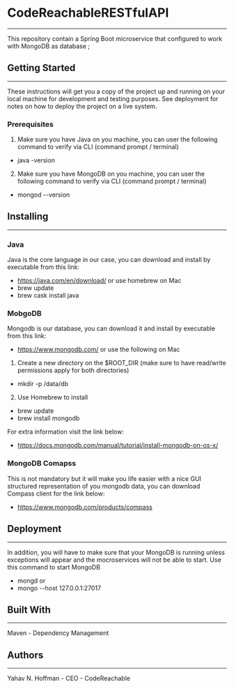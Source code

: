 # CodeReachableRESTfulAPI
---
This repository contain a Spring Boot microservice that configured to work with MongoDB as database ;

## Getting Started
---
These instructions will get you a copy of the project up and running on your local machine for development and testing purposes. See deployment for notes on how to deploy the project on a live system.

### Prerequisites
1. Make sure you have Java on you machine, you can user the following command to verify via CLI (command prompt / terminal)
*  java -version
2. Make sure  you have MongoDB on you machine, you can user the following command to verify via CLI (command prompt / terminal)
* mongod --version

## Installing
---
### Java
Java is the core language in our case, you can download and install by executable from this link:
* https://java.com/en/download/
or use homebrew on Mac
* brew update
* brew cask install java

### MobgoDB
Mongodb is our database, you can download it and install by executable from this link:
* https://www.mongodb.com/
or use the following on Mac
1. Create a new directory on the $ROOT_DIR (make sure to have read/write permissions apply for both directories)
* mkdir -p /data/db
2. Use Homebrew to install
* brew update
* brew install mongodb

For extra information visit the link below:
* https://docs.mongodb.com/manual/tutorial/install-mongodb-on-os-x/

### MongoDB Comapss
This is not mandatory but it will make you life easier with a nice GUI structured representation of you mongodb data, you can download Compass client for the link below:
* https://www.mongodb.com/products/compass

## Deployment
---
In addition, you will have to make sure that your MongoDB is running unless exceptions will appear and the mocroservices will not be able to start.
Use this command to start MongoDB
* mongd
or
* mongo --host 127.0.0.1:27017

## Built With
---
Maven - Dependency Management

## Authors
---
Yahav N. Hoffman - CEO - CodeReachable
